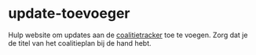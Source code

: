 # update-toevoeger
Hulp website om updates aan de [coalitietracker](odinjorna.github.io/coalitieplannentracker) toe te voegen. Zorg dat je de titel van het coalitieplan bij de hand hebt.
